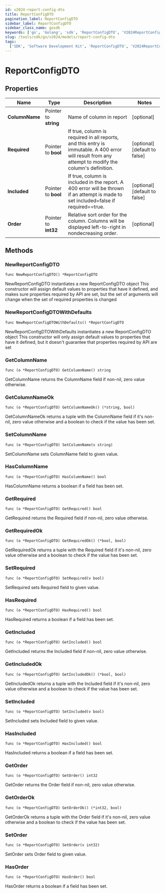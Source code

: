 ```yaml
---
id: v2024-report-config-dto
title: ReportConfigDTO
pagination_label: ReportConfigDTO
sidebar_label: ReportConfigDTO
sidebar_class_name: gosdk
keywords: ['go', 'Golang', 'sdk', 'ReportConfigDTO', 'V2024ReportConfigDTO']
slug: /tools/sdk/go/v2024/models/report-config-dto
tags:
  ['SDK', 'Software Development Kit', 'ReportConfigDTO', 'V2024ReportConfigDTO']
---
```


# ReportConfigDTO

## Properties

| Name | Type | Description | Notes |
| --- | --- | --- | --- |
| **ColumnName** | Pointer to **string** | Name of column in report | [optional] |
| **Required** | Pointer to **bool** | If true, column is required in all reports, and this entry is immutable. A 400 error will result from any attempt to modify the column's definition. | [optional] [default to false] |
| **Included** | Pointer to **bool** | If true, column is included in the report. A 400 error will be thrown if an attempt is made to set included=false if required==true. | [optional] [default to false] |
| **Order** | Pointer to **int32** | Relative sort order for the column. Columns will be displayed left-to-right in nondecreasing order. | [optional] |

## Methods

### NewReportConfigDTO

`func NewReportConfigDTO() *ReportConfigDTO`

NewReportConfigDTO instantiates a new ReportConfigDTO object This constructor will assign default values to properties that have it defined, and makes sure properties required by API are set, but the set of arguments will change when the set of required properties is changed

### NewReportConfigDTOWithDefaults

`func NewReportConfigDTOWithDefaults() *ReportConfigDTO`

NewReportConfigDTOWithDefaults instantiates a new ReportConfigDTO object This constructor will only assign default values to properties that have it defined, but it doesn't guarantee that properties required by API are set

### GetColumnName

`func (o *ReportConfigDTO) GetColumnName() string`

GetColumnName returns the ColumnName field if non-nil, zero value otherwise.

### GetColumnNameOk

`func (o *ReportConfigDTO) GetColumnNameOk() (*string, bool)`

GetColumnNameOk returns a tuple with the ColumnName field if it's non-nil, zero value otherwise and a boolean to check if the value has been set.

### SetColumnName

`func (o *ReportConfigDTO) SetColumnName(v string)`

SetColumnName sets ColumnName field to given value.

### HasColumnName

`func (o *ReportConfigDTO) HasColumnName() bool`

HasColumnName returns a boolean if a field has been set.

### GetRequired

`func (o *ReportConfigDTO) GetRequired() bool`

GetRequired returns the Required field if non-nil, zero value otherwise.

### GetRequiredOk

`func (o *ReportConfigDTO) GetRequiredOk() (*bool, bool)`

GetRequiredOk returns a tuple with the Required field if it's non-nil, zero value otherwise and a boolean to check if the value has been set.

### SetRequired

`func (o *ReportConfigDTO) SetRequired(v bool)`

SetRequired sets Required field to given value.

### HasRequired

`func (o *ReportConfigDTO) HasRequired() bool`

HasRequired returns a boolean if a field has been set.

### GetIncluded

`func (o *ReportConfigDTO) GetIncluded() bool`

GetIncluded returns the Included field if non-nil, zero value otherwise.

### GetIncludedOk

`func (o *ReportConfigDTO) GetIncludedOk() (*bool, bool)`

GetIncludedOk returns a tuple with the Included field if it's non-nil, zero value otherwise and a boolean to check if the value has been set.

### SetIncluded

`func (o *ReportConfigDTO) SetIncluded(v bool)`

SetIncluded sets Included field to given value.

### HasIncluded

`func (o *ReportConfigDTO) HasIncluded() bool`

HasIncluded returns a boolean if a field has been set.

### GetOrder

`func (o *ReportConfigDTO) GetOrder() int32`

GetOrder returns the Order field if non-nil, zero value otherwise.

### GetOrderOk

`func (o *ReportConfigDTO) GetOrderOk() (*int32, bool)`

GetOrderOk returns a tuple with the Order field if it's non-nil, zero value otherwise and a boolean to check if the value has been set.

### SetOrder

`func (o *ReportConfigDTO) SetOrder(v int32)`

SetOrder sets Order field to given value.

### HasOrder

`func (o *ReportConfigDTO) HasOrder() bool`

HasOrder returns a boolean if a field has been set.
